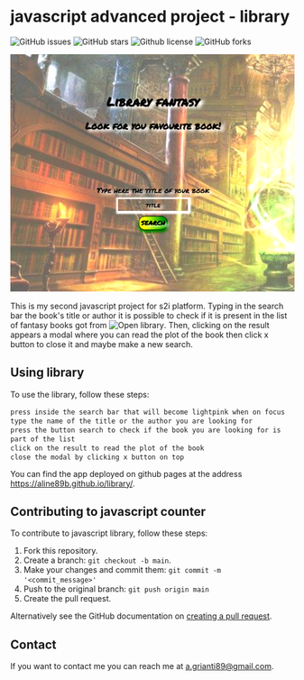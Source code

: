 # javascript advanced project - library


![GitHub issues](https://img.shields.io/github/issues/Aline89b/library)
![GitHub stars](https://img.shields.io/github/stars/Aline89b/library)
![Github license](https://img.shields.io/github/license/Aline89b/library)
![GitHub forks](https://img.shields.io/github/forks/Aline89b/library)

![Look for fantasy book in library API](assets/img/javascript-library.png)

This is my second javascript project for s2i platform.
Typing in the search bar the book's title or author it is possible to check if it is present in the list of fantasy books got from ![Open library](https://openlibrary.org/developers/api). Then, clicking on the result appears a modal where you can read the plot of the book then click x button to close it and maybe make a new search.


## Using library

To use the library, follow these steps:

```
press inside the search bar that will become lightpink when on focus
type the name of the title or the author you are looking for
press the button search to check if the book you are looking for is part of the list
click on the result to read the plot of the book
close the modal by clicking x button on top
```
You can find the app deployed on github pages at the address https://aline89b.github.io/library/.

## Contributing to javascript counter

To contribute to javascript library, follow these steps:

1. Fork this repository.
2. Create a branch: `git checkout -b main`.
3. Make your changes and commit them: `git commit -m '<commit_message>'`
4. Push to the original branch: `git push origin main`
5. Create the pull request.

Alternatively see the GitHub documentation on [creating a pull request](https://help.github.com/en/github/collaborating-with-issues-and-pull-requests/creating-a-pull-request).

## Contact

If you want to contact me you can reach me at <a.grianti89@gmail.com>.
